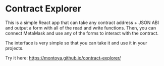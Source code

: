 # Contract Explorer

This is a simple React app that can take any contract address + JSON ABI and output a form with all of the read and write functions. Then, you can connect MetaMask and use any of the forms to interact with the contract. 

The interface is very simple so that you can take it and use it in your projects. 

Try it here: https://montoya.github.io/contract-explorer/
